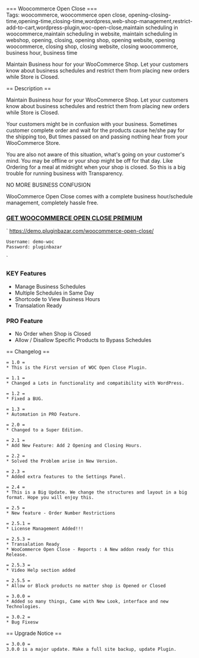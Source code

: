 === Woocommerce Open Close ===	
Tags: woocommerce, woocommerce open close, opening-closing-time,opening-time,closing-time,wordpress,web-shop-management,restrict-add-to-cart,wordpress-plugin,woc-open-close,maintain scheduling in woocommerce,maintain scheduling in website, maintain scheduling in webshop, opening, closing, opening shop, opening website, opening woocommerce, closing shop, closing website, closing woocommerce, business hour, business time

Maintain Business hour for your WooCommerce Shop. Let your customers know about business schedules and restrict them from placing new orders while Store is Closed.

== Description ==

Maintain Business hour for your WooCommerce Shop. Let your customers know about business schedules and restrict them from placing new orders while Store is Closed.

Your customers might be in confusion with your business. Sometimes customer complete order and wait for the products cause he/she pay for the shipping too, But times passed on and passing nothing hear from your WooCommerce Store.

You are also not aware of this situation, what's going on your customer's mind. You may be offline or your shop might be off for that day. Like Ordering for a meal at midnight when your shop is closed. So this is a big trouble for running business with Transparency.

NO MORE BUSINESS CONFUSION

WooCommerce Open Close comes with a complete business hour/schedule management, completely hassle free.


### [GET WOOCOMMERCE OPEN CLOSE PREMIUM](https://pluginbazar.com/plugin/woocommerce-open-close/?r=github.com)

`
	https://demo.pluginbazar.com/woocommerce-open-close/
	
	Username: demo-woc
	Password: pluginbazar
`

### KEY Features
* Manage Business Schedules
* Multiple Schedules in Same Day
* Shortcode to View Business Hours
* Transalation Ready

### PRO Feature
* No Order when Shop is Closed
* Allow / Disallow Specific Products to Bypass Schedules


== Changelog ==

	= 1.0 =
	* This is the First version of WOC Open Close Plugin.
	
	= 1.1 =
	* Changed a Lots in functionality and compatibility with WordPress.
	
	= 1.2 =
	* Fixed a BUG.
	
	= 1.3 =
	* Automation in PRO Feature.
	
	= 2.0 =
	* Changed to a Super Edition.
	
	= 2.1 =
	* Add New Feature: Add 2 Opening and Closing Hours.
	
	= 2.2 =
	* Solved the Problem arise in New Version.
	
	= 2.3 =
	* Added extra features to the Settings Panel.
	
	= 2.4 =
	* This is a Big Update. We change the structures and layout in a big format. Hope you will enjoy this.
	
	= 2.5 =
	* New feature - Order Number Restrictions
	
	= 2.5.1 =
	* License Management Added!!!
	
	= 2.5.3 =
	* Transalation Ready
	* WooCommerce Open Close - Reports : A New addon ready for this Release.
	
	= 2.5.3 =
	* Video Help section added
	
	= 2.5.5 =
	* Allow or Block products no matter shop is Opened or Closed
	
	= 3.0.0 =
	* Added so many things, Came with New Look, interface and new Technologies.

	= 3.0.2 =
	* Bug Fixesw

== Upgrade Notice ==

    = 3.0.0 =
    3.0.0 is a major update. Make a full site backup, update Plugin.
